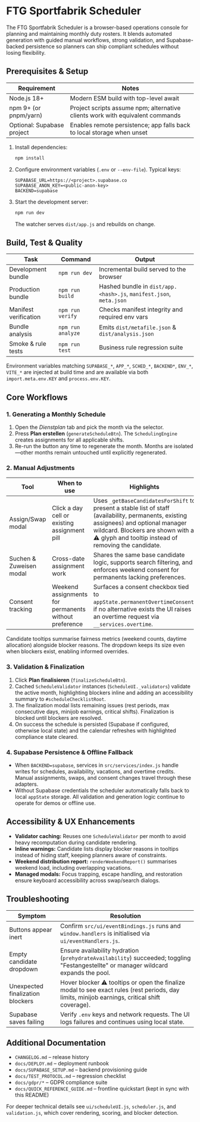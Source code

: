 # FTG Sportfabrik Scheduler

The FTG Sportfabrik Scheduler is a browser-based operations console for planning and maintaining monthly duty rosters. It blends automated generation with guided manual workflows, strong validation, and Supabase-backed persistence so planners can ship compliant schedules without losing flexibility.

## Prerequisites & Setup

| Requirement | Notes |
|-------------|-------|
| Node.js 18+ | Modern ESM build with top-level await |
| npm 9+ (or pnpm/yarn) | Project scripts assume npm; alternative clients work with equivalent commands |
| Optional: Supabase project | Enables remote persistence; app falls back to local storage when unset |

1. Install dependencies:
	```bash
	npm install
	```
2. Configure environment variables (`.env` or `--env-file`). Typical keys:
	```env
	SUPABASE_URL=https://<project>.supabase.co
	SUPABASE_ANON_KEY=<public-anon-key>
	BACKEND=supabase
	```
3. Start the development server:
	```bash
	npm run dev
	```
	The watcher serves `dist/app.js` and rebuilds on change.

## Build, Test & Quality

| Task | Command | Output |
|------|---------|--------|
| Development bundle | `npm run dev` | Incremental build served to the browser |
| Production bundle | `npm run build` | Hashed bundle in `dist/app.<hash>.js`, `manifest.json`, `meta.json` |
| Manifest verification | `npm run verify` | Checks manifest integrity and required env vars |
| Bundle analysis | `npm run analyze` | Emits `dist/metafile.json` & `dist/analysis.json` |
| Smoke & rule tests | `npm run test` | Business rule regression suite |

Environment variables matching `SUPABASE_*`, `APP_*`, `SCHED_*`, `BACKEND*`, `ENV_*`, `VITE_*` are injected at build time and are available via both `import.meta.env.KEY` and `process.env.KEY`.

## Core Workflows

### 1. Generating a Monthly Schedule
1. Open the *Dienstplan* tab and pick the month via the selector.
2. Press **Plan erstellen** (`generateScheduleBtn`). The `SchedulingEngine` creates assignments for all applicable shifts.
3. Re-run the button any time to regenerate the month. Months are isolated—other months remain untouched until explicitly regenerated.

### 2. Manual Adjustments

| Tool | When to use | Highlights |
|------|--------------|------------|
| Assign/Swap modal | Click a day cell or existing assignment pill | Uses `_getBaseCandidatesForShift` to present a stable list of staff (availability, permanents, existing assignees) and optional manager wildcard. Blockers are shown with a ⚠ glyph and tooltip instead of removing the candidate. |
| Suchen & Zuweisen modal | Cross-date assignment work | Shares the same base candidate logic, supports search filtering, and enforces weekend consent for permanents lacking preferences. |
| Consent tracking | Weekend assignments for permanents without preference | Surfaces a consent checkbox tied to `appState.permanentOvertimeConsent`; if no alternative exists the UI raises an overtime request via `__services.overtime`. |

Candidate tooltips summarise fairness metrics (weekend counts, daytime allocation) alongside blocker reasons. The dropdown keeps its size even when blockers exist, enabling informed overrides.

### 3. Validation & Finalization

1. Click **Plan finalisieren** (`finalizeScheduleBtn`).
2. Cached `ScheduleValidator` instances (`ScheduleUI._validators`) validate the active month, highlighting blockers inline and adding an accessibility summary to `#scheduleChecklistRoot`.
3. The finalization modal lists remaining issues (rest periods, max consecutive days, minijob earnings, critical shifts). Finalization is blocked until blockers are resolved.
4. On success the schedule is persisted (Supabase if configured, otherwise local state) and the calendar refreshes with highlighted compliance state cleared.

### 4. Supabase Persistence & Offline Fallback

- When `BACKEND=supabase`, services in `src/services/index.js` handle writes for schedules, availability, vacations, and overtime credits. Manual assignments, swaps, and consent changes travel through these adapters.
- Without Supabase credentials the scheduler automatically falls back to local `appState` storage. All validation and generation logic continue to operate for demos or offline use.

## Accessibility & UX Enhancements

- **Validator caching:** Reuses one `ScheduleValidator` per month to avoid heavy recomputation during candidate rendering.
- **Inline warnings:** Candidate lists display blocker reasons in tooltips instead of hiding staff, keeping planners aware of constraints.
- **Weekend distribution report:** `renderWeekendReport()` summarises weekend load, including overlapping vacations.
- **Managed modals:** Focus trapping, escape handling, and restoration ensure keyboard accessibility across swap/search dialogs.

## Troubleshooting

| Symptom | Resolution |
|---------|------------|
| Buttons appear inert | Confirm `src/ui/eventBindings.js` runs and `window.handlers` is initialised via `ui/eventHandlers.js`. |
| Empty candidate dropdown | Ensure availability hydration (`prehydrateAvailability`) succeeded; toggling "Festangestellte" or manager wildcard expands the pool. |
| Unexpected finalization blockers | Hover blocker ⚠ tooltips or open the finalize modal to see exact rules (rest periods, day limits, minijob earnings, critical shift coverage). |
| Supabase saves failing | Verify `.env` keys and network requests. The UI logs failures and continues using local state. |

## Additional Documentation

- `CHANGELOG.md` – release history
- `docs/DEPLOY.md` – deployment runbook
- `docs/SUPABASE_SETUP.md` – backend provisioning guide
- `docs/TEST_PROTOCOL.md` – regression checklist
- `docs/gdpr/*` – GDPR compliance suite
- `docs/QUICK_REFERENCE_GUIDE.md` – frontline quickstart (kept in sync with this README)

For deeper technical details see `ui/scheduleUI.js`, `scheduler.js`, and `validation.js`, which cover rendering, scoring, and blocker detection.
